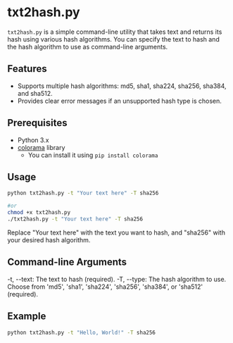 # txt2hash.py

`txt2hash.py` is a simple command-line utility that takes text and returns its hash using various hash algorithms. You can specify the text to hash and the hash algorithm to use as command-line arguments.

## Features

- Supports multiple hash algorithms: md5, sha1, sha224, sha256, sha384, and sha512.
- Provides clear error messages if an unsupported hash type is chosen.

## Prerequisites

- Python 3.x
- [colorama](https://pypi.org/project/colorama/) library
  - You can install it using `pip install colorama`

## Usage

```bash
python txt2hash.py -t "Your text here" -T sha256

#or
chmod +x txt2hash.py
./txt2hash.py -t "Your text here" -T sha256
```
Replace "Your text here" with the text you want to hash, and "sha256" with your desired hash algorithm.

## Command-line Arguments

-t, --text: The text to hash (required).
-T, --type: The hash algorithm to use. Choose from 'md5', 'sha1', 'sha224', 'sha256', 'sha384', or 'sha512' (required).

## Example

```bash
python txt2hash.py -t "Hello, World!" -T sha256
```
